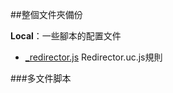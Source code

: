 ##整個文件夾備份

**Local**：一些腳本的配置文件
* [_redirector.js](https://github.com/dupontjoy/userChromeJS/blob/master/Local/_redirector.js) Redirector.uc.js規則

###多文件脚本
